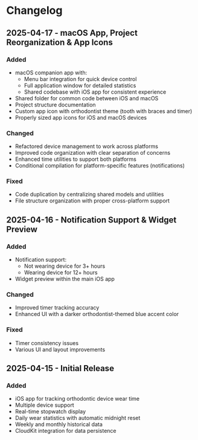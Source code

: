 # Changelog

## 2025-04-17 - macOS App, Project Reorganization & App Icons

### Added
- macOS companion app with:
  - Menu bar integration for quick device control
  - Full application window for detailed statistics
  - Shared codebase with iOS app for consistent experience
- Shared folder for common code between iOS and macOS
- Project structure documentation
- Custom app icon with orthodontist theme (tooth with braces and timer)
- Properly sized app icons for iOS and macOS devices

### Changed
- Refactored device management to work across platforms
- Improved code organization with clear separation of concerns
- Enhanced time utilities to support both platforms
- Conditional compilation for platform-specific features (notifications)

### Fixed
- Code duplication by centralizing shared models and utilities
- File structure organization with proper cross-platform support

## 2025-04-16 - Notification Support & Widget Preview

### Added
- Notification support:
  - Not wearing device for 3+ hours
  - Wearing device for 12+ hours
- Widget preview within the main iOS app

### Changed
- Improved timer tracking accuracy
- Enhanced UI with a darker orthodontist-themed blue accent color

### Fixed
- Timer consistency issues
- Various UI and layout improvements

## 2025-04-15 - Initial Release

### Added
- iOS app for tracking orthodontic device wear time
- Multiple device support
- Real-time stopwatch display
- Daily wear statistics with automatic midnight reset
- Weekly and monthly historical data
- CloudKit integration for data persistence